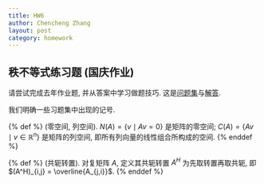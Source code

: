 ```yaml
---
title: HW6
author: Chencheng Zhang
layout: post
category: homework
---
```


## 秩不等式练习题 (国庆作业)

请尝试完成去年作业题, 并从答案中学习做题技巧. 这是[问题集](https://zhangchenchengsjtu.github.io/MATH1205H-04-HW/assets/PDF/2025-09-30-%E7%A7%A9%E4%B8%8D%E7%AD%89%E5%BC%8F.pdf)与[解答](https://zhangchenchengsjtu.github.io/MATH1205H-04-HW/assets/PDF/2025-09-30-solu-%E7%A7%A9%E4%B8%8D%E7%AD%89%E5%BC%8F.pdf).


我们明确一些习题集中出现的记号.

{% def %}
(零空间, 列空间). $N(A) = \{v \mid Av = 0\}$ 是矩阵的零空间; $C(A) = \{Av \mid v \in \mathbb{R}^n\}$ 是矩阵的列空间, 即所有列向量的线性组合所构成的空间.
{% enddef %}

{% def %}
(共轭转置). 对复矩阵 $A$, 定义其共轭转置 $A^H$ 为先取转置再取共轭, 即 $(A^H)_{i,j} = \overline{A_{j,i}}$.
{% enddef %}
